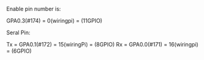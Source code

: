 Enable pin number is: 

GPA0.3(#174) = 0(wiringpi) = (11GPIO)

Seral Pin:

Tx = GPA0.1(#172) = 15(wiringPi) = (8GPIO)
Rx = GPA0.0(#171) = 16(wiringpi) = (6GPIO)


